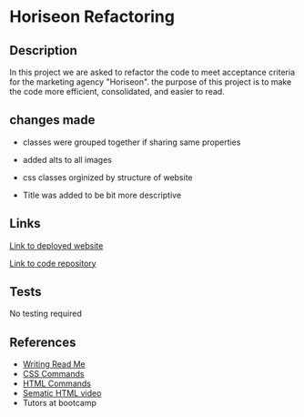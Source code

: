 # Horiseon Refactoring

## Description 

In this project we are asked to refactor the code to meet acceptance criteria for the marketing agency "Horiseon". the purpose of this project is to make the code more efficient, consolidated, and easier to read. 


## changes made
* classes were grouped together if sharing same properties

* added alts to all images

* css classes orginized by structure of website

* Title was added to be bit more descriptive

## Links

[Link to deployed website]()

[Link to code repository]()

## Tests

No testing required

## References

* [Writing Read Me](https://www.freecodecamp.org/news/how-to-write-a-good-readme-file/)
* [CSS Commands](https://www.w3schools.com/css/default.asp)
* [HTML Commands](https://www.w3schools.com/html/default.asp)
* [Sematic HTML video](https://www.youtube.com/watch?v=kX3TfdUqpuU&t=113s)
* Tutors at bootcamp
